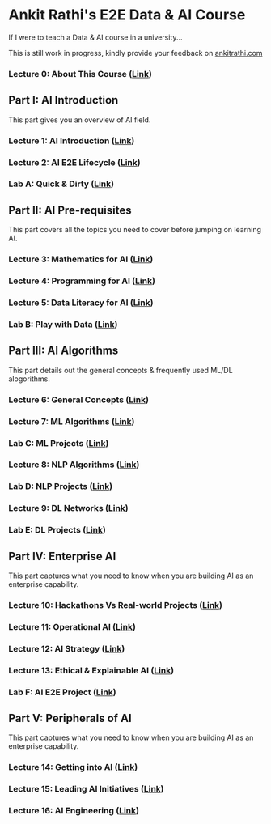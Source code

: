 # Ankit Rathi's E2E Data & AI Course
If I were to teach a Data & AI course in a university...

This is still work in progress, kindly provide your feedback on [ankitrathi.com](http://ankitrathi.com/)

### Lecture 0: About This Course ([Link](https://github.com/ankitrathi169/ankitrathi169.github.io/blob/master/About_This_Course.md))

## Part I: AI Introduction
This part gives you an overview of AI field.

### Lecture 1: AI Introduction ([Link](https://github.com/ankitrathi169/ankitrathi169.github.io/blob/master/AI_Introduction.md))

### Lecture 2: AI E2E Lifecycle ([Link](https://github.com/ankitrathi169/ankitrathi169.github.io/blob/master/AI_E2E_Lifecycle.md))

### Lab A: Quick & Dirty ([Link](https://github.com/ankitrathi169/ankitrathi169.github.io/blob/master/Quick_N_Dirty.md))

## Part II: AI Pre-requisites 
This part covers all the topics you need to cover before jumping on learning AI.

### Lecture 3: Mathematics for AI ([Link](https://github.com/ankitrathi169/ankitrathi169.github.io/blob/master/Mathematics_for_AI.md))

### Lecture 4: Programming for AI ([Link](https://github.com/ankitrathi169/ankitrathi169.github.io/blob/master/Programming_for_AI.md))

### Lecture 5: Data Literacy for AI ([Link](https://github.com/ankitrathi169/ankitrathi169.github.io/blob/master/Data_Literacy_for_AI.md))

### Lab B: Play with Data ([Link](https://github.com/ankitrathi169/ankitrathi169.github.io/blob/master/Play_with_Data.md))

## Part III: AI Algorithms 
This part details out the general concepts & frequently used ML/DL alogorithms.

### Lecture 6: General Concepts ([Link](https://github.com/ankitrathi169/ankitrathi169.github.io/blob/master/General_Concepts.md))

### Lecture 7: ML Algorithms ([Link](https://github.com/ankitrathi169/ankitrathi169.github.io/blob/master/ML_Algorithms.md))

### Lab C: ML Projects ([Link](https://github.com/ankitrathi169/ankitrathi169.github.io/blob/master/ML_Practice.md))

### Lecture 8: NLP Algorithms ([Link](https://github.com/ankitrathi169/ankitrathi169.github.io/blob/master/NLP_Algorithms.md))

### Lab D: NLP Projects ([Link](https://github.com/ankitrathi169/ankitrathi169.github.io/blob/master/NLP_Practice.md))

### Lecture 9: DL Networks ([Link](https://github.com/ankitrathi169/ankitrathi169.github.io/blob/master/DL_Networks.md))

### Lab E: DL Projects ([Link](https://github.com/ankitrathi169/ankitrathi169.github.io/blob/master/DL_Practice.md))

## Part IV: Enterprise AI 
This part captures what you need to know when you are building AI as an enterprise capability.

### Lecture 10: Hackathons Vs Real-world Projects ([Link](https://github.com/ankitrathi169/ankitrathi169.github.io/blob/master/Hackathons_Vs_RWProjects.md))

### Lecture 11: Operational AI ([Link](https://github.com/ankitrathi169/ankitrathi169.github.io/blob/master/Operational_AI.md))

### Lecture 12: AI Strategy ([Link](https://github.com/ankitrathi169/ankitrathi169.github.io/blob/master/AI_Strategy.md))

### Lecture 13: Ethical & Explainable AI ([Link](https://github.com/ankitrathi169/ankitrathi169.github.io/blob/master/Explainable_AI.md))

### Lab F: AI E2E Project ([Link](https://github.com/ankitrathi169/ankitrathi169.github.io/blob/master/AI_E2E_Project.md))

## Part V: Peripherals of AI 
This part captures what you need to know when you are building AI as an enterprise capability.

### Lecture 14: Getting into AI ([Link](https://github.com/ankitrathi169/ankitrathi169.github.io/blob/master/Getting_into_AI.md))

### Lecture 15: Leading AI Initiatives ([Link](https://github.com/ankitrathi169/ankitrathi169.github.io/blob/master/Leading_AI_Initiatives.md))

### Lecture 16: AI Engineering ([Link](https://github.com/ankitrathi169/ankitrathi169.github.io/blob/master/AI_Engineering.md))

